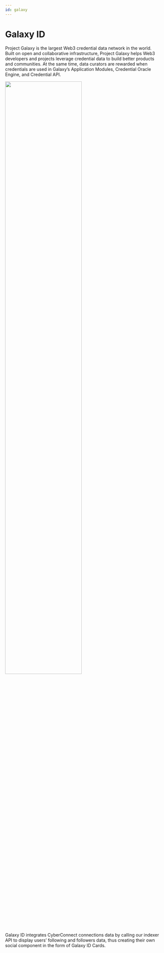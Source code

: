 ```yaml
---
id: galaxy
---
```


# Galaxy ID

Project Galaxy is the largest Web3 credential data network in the world. Built on open and collaborative infrastructure, Project Galaxy helps Web3 developers and projects leverage credential data to build better products and communities. At the same time, data curators are rewarded when credentials are used in Galaxy’s Application Modules, Credential Oracle Engine, and Credential API.

<div style={{"textAlign":"center",
  "marginTop": "10px",
  "marginBottom": "10px"}}>
  <img src="https://files.gitbook.com/v0/b/gitbook-x-prod.appspot.com/o/spaces%2FF7jRWxIzybTcOZu4ciPh%2Fuploads%2FtejMKFHNgIFlVSlAwPJR%2FScreen%20Shot%202022-01-25%20at%2012.06.21%20PM.png?alt=media&token=f37b50e4-c706-4d09-a924-f0bf27d1552d" width="70%"/>
</div>

Galaxy ID integrates CyberConnect connections data by calling our indexer API to display users’ following and followers data, thus creating their own social component in the form of Galaxy ID Cards.
